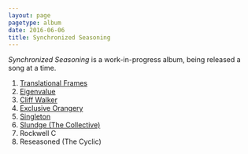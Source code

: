 ```yaml
---
layout: page
pagetype: album
date: 2016-06-06
title: Synchronized Seasoning
---
```


_Synchronized Seasoning_ is a work-in-progress album, being released a
song at a time.

1. [Translational Frames](translational-frames)
2. [Eigenvalue](eigenvalue)
3. [Cliff Walker](cliff-walker)
4. [Exclusive Orangery](exclusive-orangery)
5. [Singleton](singleton)
6. [Slundge (The Collective)](slundge)
7. Rockwell C
8. Reseasoned (The Cyclic)
